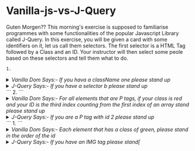 # Vanilla-js-vs-J-Query

Guten Morgen?? This morning's exercise is supposed to familiarise programmes with some functionalities of the popular Javascript Library called J-Query. In this exercise, you will be given a card with some identifiers on it, let us call them selectors. The first selector is a HTML Tag followed by a Class and an ID. Your instructor will then select some peole based on these selectors and tell them what to do.
```
1. 
```
<details>
<summary>
<i>Vanilla Dom Says:- If you hava a className one please stand up</i>
</summary>
<p>No one is supposed to stand, there is no className one, this would ot be a problem with J-Query because it allows you to use CSS selectors </p>
</details>

<details>
<summary>
<i>J-Query Says:- If you have a selector b please stand up</i>
</summary>
<p>There is no need to be very specific about the selector, there is a universal selector method "$" that allows you to use any CSS selector </p>
</details>
```
2. 
```
<details>
<summary>
<i>Vanilla Dom Says:- For all elements that are P tags, if your class is red and your ID is the third index counting from the first index of an array stand please stand up</i>
</summary>
<p>This demonstrates how it is harder to translate vanilla js to natural language as opposed to jquery</p>
</details>

<details>
<summary>
<i>J-Query Says:- If you are a P tag with id 2 please stand up</i>
</summary>
<p>It is harder to get lost in translation using J-Query elements are selected using eq() </p>
</details>
```
1. 
```
<details>
<summary>
<i>Vanilla Dom Says:- Each element that has a class of green, please stand in the order of the id</i>
</summary>
<p>This should demonstrate the complexity of having to select an array of all similarly named tags and have to loop through them to do something </p>
</details>

<details>
<summary>
<i>J-Query Says:- If you have an IMG tag please stand[</i>
</summary>
<p>This is a much simpler way of effecting changes to all tags with a similar selector. </p>
</details>
